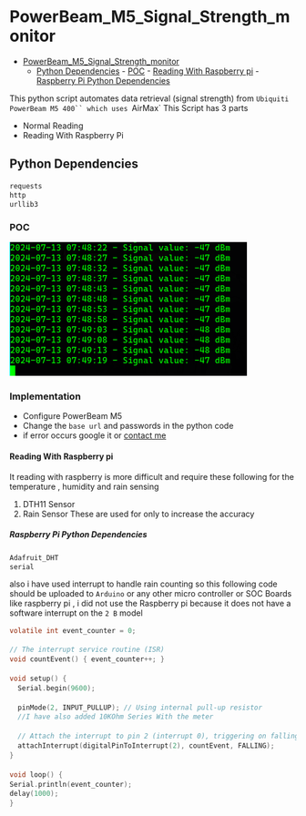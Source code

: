 # PowerBeam_M5_Signal_Strength_monitor

<!--toc:start-->

- [PowerBeam_M5_Signal_Strength_monitor](#powerbeamm5signalstrengthmonitor)
  - [Python Dependencies](#python-dependencies) - [POC](#poc) - [Reading With Raspberry pi](#reading-with-raspberry-pi) - [Raspberry Pi Python Dependencies](#raspberry-pi-python-dependencies)
  <!--toc:end-->

This python script automates data retrieval (signal strength) from `Ubiquiti PowerBeam M5 400`` which uses `AirMax`
This Script has 3 parts

- Normal Reading
- Reading With Raspberry Pi

## Python Dependencies

```
requests
http
urllib3
```

### POC

![](image.png?raw=true)

### Implementation

- Configure PowerBeam M5
- Change the `base url` and passwords in the python code
- if error occurs google it or [contact me](https://github.com/aruncs31s/aruncs31s)

#### Reading With Raspberry pi

It reading with raspberry is more difficult and require these following for the temperature , humidity and rain sensing

1. DTH11 Sensor
2. Rain Sensor
   These are used for only to increase the accuracy

##### Raspberry Pi Python Dependencies

```
Adafruit_DHT
serial
```

also i have used interrupt to handle rain counting so this following code should be uploaded to `Arduino` or any other micro controller or SOC Boards like raspberry pi , i did not use the Raspberry pi because it does not have a software interrupt on the `2 B` model

```c
volatile int event_counter = 0;

// The interrupt service routine (ISR)
void countEvent() { event_counter++; }

void setup() {
  Serial.begin(9600);

  pinMode(2, INPUT_PULLUP); // Using internal pull-up resistor
  //I have also added 10KOhm Series With the meter

  // Attach the interrupt to pin 2 (interrupt 0), triggering on falling edge
  attachInterrupt(digitalPinToInterrupt(2), countEvent, FALLING);
}

void loop() {
Serial.println(event_counter);
delay(1000);
}
```
